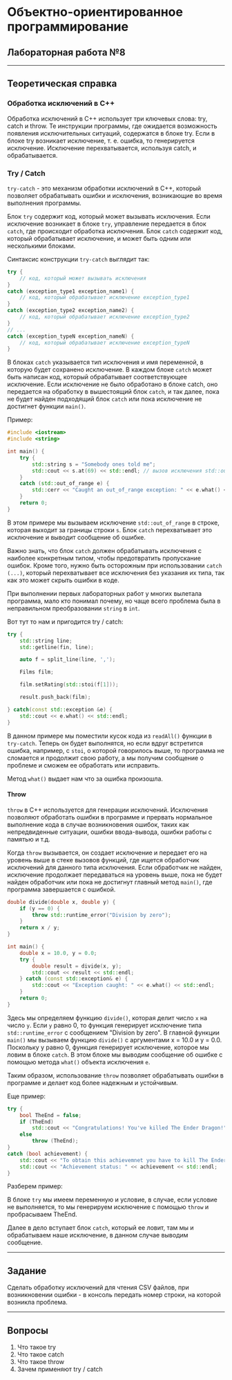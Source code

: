 # Объектно-ориентированное программирование  

## Лабораторная работа №8  
---  
## Теоретическая справка   

### Обработка исключений в С++  

Обработка исключений в С++ использует три ключевых слова: try, catch и throw. Те инструкции программы, где ожидается возможность появления исключительных ситуаций, содержатся в бло­ке try. Если в блоке try возникает исключение, т. е. ошибка, то генерируется исключение. Исклю­чение перехватывается, используя catch, и обрабатывается.

### Try / Catch

`try-catch` - это механизм обработки исключений в C++, который позволяет обрабатывать ошибки и исключения, возникающие во время выполнения программы.

Блок `try` содержит код, который может вызывать исключения. Если исключение возникает в блоке `try`, управление передается в блок `catch`, где происходит обработка исключения. Блок `catch` содержит код, который обрабатывает исключение, и может быть одним или несколькими блоками.

Синтаксис конструкции `try-catch` выглядит так:  

```cpp
try {
    // код, который может вызывать исключения
}
catch (exception_type1 exception_name1) {
    // код, который обрабатывает исключение exception_type1
}
catch (exception_type2 exception_name2) {
    // код, который обрабатывает исключение exception_type2
}
// ...
catch (exception_typeN exception_nameN) {
    // код, который обрабатывает исключение exception_typeN
}
```

В блоках `catch` указывается тип исключения и имя переменной, в которую будет сохранено исключение. В каждом блоке `catch` может быть написан код, который обрабатывает соответствующее исключение. Если исключение не было обработано в блоке catch, оно передается на обработку в вышестоящий блок `catch`, и так далее, пока не будет найден подходящий блок `catch` или пока исключение не достигнет функции `main()`.

Пример:  

```cpp
#include <iostream>
#include <string>

int main() {
    try {
        std::string s = "Somebody ones told me";
        std::cout << s.at(69) << std::endl; // вызов исключения std::out_of_range
    }
    catch (std::out_of_range e) {
        std::cerr << "Caught an out_of_range exception: " << e.what() << std::endl;
    }
    return 0;
}
```

В этом примере мы вызываем исключение `std::out_of_range` в строке, которая выходит за границы строки `s`. Блок `catch` перехватывает это исключение и выводит сообщение об ошибке.

Важно знать, что блок `catch` должен обрабатывать исключения с наиболее конкретным типом, чтобы предотвратить пропускание ошибок. Кроме того, нужно быть осторожным при использовании `catch (...)`, который перехватывает все исключения без указания их типа, так как это может скрыть ошибки в коде.

При выполнении первых лабораторных работ у многих вылетала программа, мало кто понимал почему, но чаще всего проблема была в неправильном преобразовании `string` в `int`.  

Вот тут то нам и пригодится try / catch:  
```cpp
try {
    std::string line;
    std::getline(fin, line);

    auto f = split_line(line, ',');

    Films film;

    film.setRating(std::stoi(f[1]));

    result.push_back(film);

} catch(const std::exception &e) {
    std::cout << e.what() << std::endl;
}
```

В данном примере мы поместили кусок кода из `readAll()` функции в `try-catch`. Теперь он будет выполнятся, но если вдруг встретится ошибка, например, с `stoi`, о которой говорилось выше, то программа не сломается и продолжит свою работу, а мы получим сообщение о проблеме и сможем ее обработать или исправить.

Метод `what()` выдает нам что за ошибка произошла.

#### Throw

`throw` в C++ используется для генерации исключений. Исключения позволяют обработать ошибки в программе и прервать нормальное выполнение кода в случае возникновения ошибок, таких как непредвиденные ситуации, ошибки ввода-вывода, ошибки работы с памятью и т.д.   

Когда `throw` вызывается, он создает исключение и передает его на уровень выше в стеке вызовов функций, где ищется обработчик исключений для данного типа исключения. Если обработчик не найден, исключение продолжает передаваться на уровень выше, пока не будет найден обработчик или пока не достигнут главный метод `main()`, где программа завершается с ошибкой.

```cpp
double divide(double x, double y) {
    if (y == 0) {
        throw std::runtime_error("Division by zero");
    }
    return x / y;
}

int main() {
    double x = 10.0, y = 0.0;
    try {
        double result = divide(x, y);
        std::cout << result << std::endl;
    } catch (const std::exception& e) {
        std::cout << "Exception caught: " << e.what() << std::endl;
    }
    return 0;
}
```

Здесь мы определяем функцию `divide()`, которая делит число `x` на число `y`. Если `y` равно 0, то функция генерирует исключение типа `std::runtime_error` с сообщением "Division by zero". В главной функции `main()` мы вызываем функцию `divide()` с аргументами x = 10.0 и y = 0.0. Поскольку y равно 0, функция генерирует исключение, которое мы ловим в блоке `catch`. В этом блоке мы выводим сообщение об ошибке с помощью метода `what()` объекта исключения `e`.  

Таким образом, использование `throw` позволяет обрабатывать ошибки в программе и делает код более надежным и устойчивым.  

Еще пример:  

```cpp
try {
    bool TheEnd = false;
    if (TheEnd) 
        std::cout << "Congratulations! You've killed The Ender Dragon!" << std::endl;
    else 
        throw (TheEnd);
}
catch (bool achievement) {
    std::cout << "To obtain this achievemnet you have to kill The Ender Dragon!" << std::endl;
    std::cout << "Achievement status: " << achievement << std::endl;
}
```

Разберем пример:  

В блоке `try` мы имеем переменную и условие, в случае, если условие не выполняется, то мы генерируем исключение с помощью `throw` и пробрасываем TheEnd.  

Далее в дело вступает блок `catch`, который ее ловит, там мы и обрабатываем наше исключение, в данном случае выводим сообщение.


---
## **Задание**  

Сделать обработку исключений для чтения CSV файлов, при возникновении ошибки - в консоль передать номер строки, на которой возникла проблема.

---

## Вопросы
1. Что такое try
2. Что такое catch
3. Что такое throw
4. Зачем применяют try / catch

